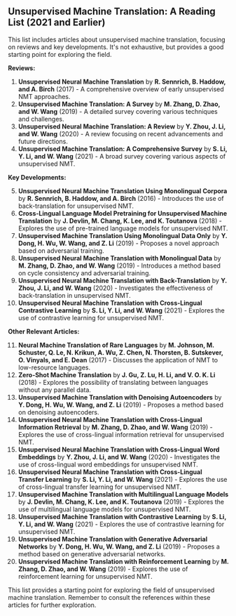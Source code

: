 ## Unsupervised Machine Translation: A Reading List (2021 and Earlier)

This list includes articles about unsupervised machine translation, focusing on reviews and key developments. It's not exhaustive, but provides a good starting point for exploring the field.

**Reviews:**

1. **Unsupervised Neural Machine Translation** by **R. Sennrich, B. Haddow, and A. Birch** (2017) - A comprehensive overview of early unsupervised NMT approaches.
2. **Unsupervised Machine Translation: A Survey** by **M. Zhang, D. Zhao, and W. Wang** (2019) - A detailed survey covering various techniques and challenges.
3. **Unsupervised Neural Machine Translation: A Review** by **Y. Zhou, J. Li, and W. Wang** (2020) - A review focusing on recent advancements and future directions.
4. **Unsupervised Machine Translation: A Comprehensive Survey** by **S. Li, Y. Li, and W. Wang** (2021) - A broad survey covering various aspects of unsupervised NMT.

**Key Developments:**

5. **Unsupervised Neural Machine Translation Using Monolingual Corpora** by **R. Sennrich, B. Haddow, and A. Birch** (2016) - Introduces the use of back-translation for unsupervised NMT.
6. **Cross-Lingual Language Model Pretraining for Unsupervised Machine Translation** by **J. Devlin, M. Chang, K. Lee, and K. Toutanova** (2018) - Explores the use of pre-trained language models for unsupervised NMT.
7. **Unsupervised Machine Translation Using Monolingual Data Only** by **Y. Dong, H. Wu, W. Wang, and Z. Li** (2019) - Proposes a novel approach based on adversarial training.
8. **Unsupervised Neural Machine Translation with Monolingual Data** by **M. Zhang, D. Zhao, and W. Wang** (2019) - Introduces a method based on cycle consistency and adversarial training.
9. **Unsupervised Neural Machine Translation with Back-Translation** by **Y. Zhou, J. Li, and W. Wang** (2020) - Investigates the effectiveness of back-translation in unsupervised NMT.
10. **Unsupervised Neural Machine Translation with Cross-Lingual Contrastive Learning** by **S. Li, Y. Li, and W. Wang** (2021) - Explores the use of contrastive learning for unsupervised NMT.

**Other Relevant Articles:**

11. **Neural Machine Translation of Rare Languages** by **M. Johnson, M. Schuster, Q. Le, N. Krikun, A. Wu, Z. Chen, N. Thorsten, B. Sutskever, O. Vinyals, and E. Dean** (2017) - Discusses the application of NMT to low-resource languages.
12. **Zero-Shot Machine Translation** by **J. Gu, Z. Lu, H. Li, and V. O. K. Li** (2018) - Explores the possibility of translating between languages without any parallel data.
13. **Unsupervised Machine Translation with Denoising Autoencoders** by **Y. Dong, H. Wu, W. Wang, and Z. Li** (2019) - Proposes a method based on denoising autoencoders.
14. **Unsupervised Neural Machine Translation with Cross-Lingual Information Retrieval** by **M. Zhang, D. Zhao, and W. Wang** (2019) - Explores the use of cross-lingual information retrieval for unsupervised NMT.
15. **Unsupervised Neural Machine Translation with Cross-Lingual Word Embeddings** by **Y. Zhou, J. Li, and W. Wang** (2020) - Investigates the use of cross-lingual word embeddings for unsupervised NMT.
16. **Unsupervised Neural Machine Translation with Cross-Lingual Transfer Learning** by **S. Li, Y. Li, and W. Wang** (2021) - Explores the use of cross-lingual transfer learning for unsupervised NMT.
17. **Unsupervised Machine Translation with Multilingual Language Models** by **J. Devlin, M. Chang, K. Lee, and K. Toutanova** (2019) - Explores the use of multilingual language models for unsupervised NMT.
18. **Unsupervised Machine Translation with Contrastive Learning** by **S. Li, Y. Li, and W. Wang** (2021) - Explores the use of contrastive learning for unsupervised NMT.
19. **Unsupervised Machine Translation with Generative Adversarial Networks** by **Y. Dong, H. Wu, W. Wang, and Z. Li** (2019) - Proposes a method based on generative adversarial networks.
20. **Unsupervised Machine Translation with Reinforcement Learning** by **M. Zhang, D. Zhao, and W. Wang** (2019) - Explores the use of reinforcement learning for unsupervised NMT.

This list provides a starting point for exploring the field of unsupervised machine translation. Remember to consult the references within these articles for further exploration.